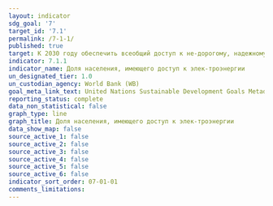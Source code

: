```yaml
---
layout: indicator
sdg_goal: '7'
target_id: '7.1'
permalink: /7-1-1/
published: true
target: К 2030 году обеспечить всеобщий доступ к не-дорогому, надежному и современному энергоснаб-жению
indicator: 7.1.1
indicator_name: Доля населения, имеющего доступ к элек-троэнергии
un_designated_tier: 1.0
un_custodian_agency: World Bank (WB)
goal_meta_link_text: United Nations Sustainable Development Goals Metadata (PDF 212 KB)
reporting_status: complete
data_non_statistical: false
graph_type: line
graph_title: Доля населения, имеющего доступ к элек-троэнергии
data_show_map: false
source_active_1: false
source_active_2: false
source_active_3: false
source_active_4: false
source_active_5: false
source_active_6: false
indicator_sort_order: 07-01-01
comments_limitations: 
---
```

